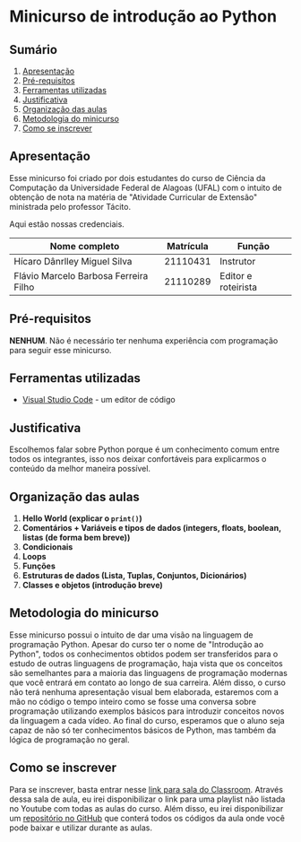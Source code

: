 # Minicurso de introdução ao Python

## Sumário

1. [Apresentação](#apresentação)
2. [Pré-requisitos](#pré-requisitos)
3. [Ferramentas utilizadas](#ferramentas-utilizadas)
4. [Justificativa](#justificativa)
5. [Organização das aulas](#organização-das-aulas)
6. [Metodologia do minicurso](#metodologia-do-minicurso)
7. [Como se inscrever](#como-se-inscrever)

## Apresentação

Esse minicurso foi criado por dois estudantes do curso de Ciência da Computação da Universidade Federal de Alagoas (UFAL) com o intuito de obtenção de nota na matéria de "Atividade Curricular de Extensão" ministrada pelo professor Tácito. 

Aqui estão nossas credenciais.

| Nome completo                         | Matrícula | Função              |
|---------------------------------------|-----------|---------------------|
| Hícaro Dânrlley Miguel Silva          | 21110431  | Instrutor           |
| Flávio Marcelo Barbosa Ferreira Filho | 21110289  | Editor e roteirista |

## Pré-requisitos
**NENHUM**. Não é necessário ter nenhuma experiência com programação para seguir esse minicurso.

## Ferramentas utilizadas
- [Visual Studio Code](https://code.visualstudio.com/Download) - um editor de código

## Justificativa

Escolhemos falar sobre Python porque é um conhecimento comum entre todos os integrantes, isso nos deixar confortáveis para explicarmos o conteúdo da melhor maneira possível.

## Organização das aulas

1. **Hello World (explicar o `print()`)**
2. **Comentários + Variáveis e tipos de dados (integers, floats, boolean, listas (de forma bem breve))**
3. **Condicionais**
4. **Loops**
5. **Funções**
6. **Estruturas de dados (Lista, Tuplas, Conjuntos, Dicionários)**
7. **Classes e objetos (introdução breve)**

## Metodologia do minicurso

Esse minicurso possui o intuito de dar uma visão na linguagem de programação Python. Apesar do curso ter o nome de "Introdução ao Python", todos os conhecimentos obtidos podem ser transferidos para o estudo de outras linguagens de programação, haja vista que os conceitos são semelhantes para a maioria das linguagens de programação modernas que você entrará em contato ao longo de sua carreira. Além disso, o curso não terá nenhuma apresentação visual bem elaborada, estaremos com a mão no código o tempo inteiro como se fosse uma conversa sobre programação utilizando exemplos básicos para introduzir conceitos novos da linguagem a cada vídeo. Ao final do curso, esperamos que o aluno seja capaz de não só ter conhecimentos básicos de Python, mas também da lógica de programação no geral. 

## Como se inscrever

Para se inscrever, basta entrar nesse [link para sala do Classroom](https://classroom.google.com/c/NTA2NzU1NDg4MTc3?cjc=tdcvswa). Através dessa sala de aula, eu irei disponibilizar o link para uma playlist não listada no Youtube com todas as aulas do curso. Além disso, eu irei disponibilizar um [repositório no GitHub](https://github.com/HicaroD/MinicursoDePython) que conterá todos os códigos da aula onde você pode baixar e utilizar durante as aulas.
